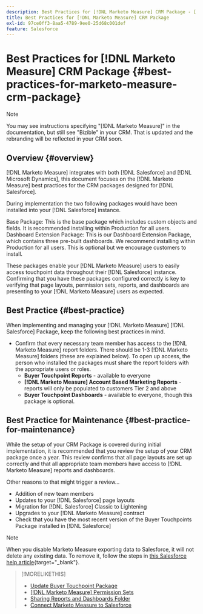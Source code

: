 ```yaml
---
description: Best Practices for [!DNL Marketo Measure] CRM Package - [!DNL Marketo Measure]
title: Best Practices for [!DNL Marketo Measure] CRM Package
exl-id: 97ce0ff3-8aa5-4789-9ee0-25d68c001def
feature: Salesforce
---
```

# Best Practices for [!DNL Marketo Measure] CRM Package {#best-practices-for-marketo-measure-crm-package}

>[!NOTE]
>
>You may see instructions specifying "[!DNL Marketo Measure]" in the documentation, but still see "Bizible" in your CRM. That is updated and the rebranding will be reflected in your CRM soon.

## Overview {#overview}

[!DNL Marketo Measure] integrates with both [!DNL Salesforce] and [!DNL Microsoft Dynamics], this document focuses on the [!DNL Marketo Measure] best practices for the CRM packages designed for [!DNL Salesforce].

During implementation the two following packages would have been installed into your [!DNL Salesforce] instance.

Base Package: This is the base package which includes custom objects and fields. It is recommended installing within Production for all users.
Dashboard Extension Package: This is our Dashboard Extension Package, which contains three pre-built dashboards. We recommend installing within Production for all users. This is optional but we encourage customers to install.

These packages enable your [!DNL Marketo Measure] users to easily access touchpoint data throughout their [!DNL Salesforce] instance. Confirming that you have these packages configured correctly is key to verifying that page layouts, permission sets, reports, and dashboards are presenting to your [!DNL Marketo Measure] users as expected.

## Best Practice {#best-practice}

When implementing and managing your [!DNL Marketo Measure] [!DNL Salesforce] Package, keep the following best practices in mind.

* Confirm that every necessary team member has access to the [!DNL Marketo Measure] report folders. There should be 1-3 [!DNL Marketo Measure] folders (these are explained below). To open up access, the person who installed the packages must share the report folders with the appropriate users or roles.
   * **Buyer Touchpoint Reports** - available to everyone
   * **[!DNL Marketo Measure] Account Based Marketing Reports** - reports will only be populated to customers Tier 2 and above
   * **Buyer Touchpoint Dashboards** - available to everyone, though this package is optional.

## Best Practice for Maintenance {#best-practice-for-maintenance}

While the setup of your CRM Package is covered during initial implementation, it is recommended that you review the setup of your CRM package once a year. This review confirms that all page layouts are set up correctly and that all appropriate team members have access to [!DNL Marketo Measure] reports and dashboards.

Other reasons to that might trigger a review...

* Addition of new team members
* Updates to your [!DNL Salesforce] page layouts
* Migration for [!DNL Salesforce] Classic to Lightening
* Upgrades to your [!DNL Marketo Measure] contract
* Check that you have the most recent version of the Buyer Touchpoints Package installed in [!DNL Salesforce]

>[!NOTE]
>
>When you disable Marketo Measure exporting data to Salesforce, it will not delete any existing data. To remove it, follow the steps in [this Salesforce help article](https://help.salesforce.com/s/articleView?language=en_US&id=sf.c360_a_delete_data_stream_records.htm&type=5){target="_blank"}.

>[!MORELIKETHIS]
>
>* [Update Buyer Touchpoint Package](/help/configuration-and-setup/marketo-measure-and-salesforce/marketo-measure-salesforce-package-installation-and-set-up.md)
>* [[!DNL Marketo Measure] Permission Sets](/help/configuration-and-setup/marketo-measure-and-salesforce/marketo-measure-permission-sets.md)
>* [Sharing Reports and Dashboards Folder](https://help.salesforce.com/s/articleView?language=en_US&id=analytics_share_folder.htm&type=0)
>* [Connect Marketo Measure to Salesforce](/help/configuration-and-setup/marketo-measure-and-salesforce/connect-marketo-measure-to-salesforce.md)
